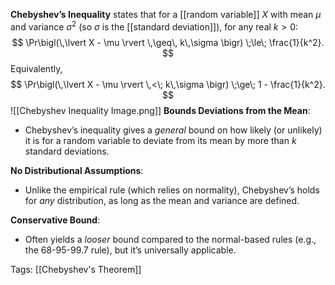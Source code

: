 **Chebyshev’s Inequality** states that for a [[random variable]] $X$ with mean $\mu$ and variance $\sigma^2$ (so $\sigma$ is the [[standard deviation]]), for any real $k > 0$: $$ \Pr\bigl(\,\lvert X - \mu \rvert \,\geq\, k\,\sigma \bigr) \;\le\; \frac{1}{k^2}. $$ Equivalently, $$ \Pr\bigl(\,\lvert X - \mu \rvert \,<\; k\,\sigma \bigr) \;\ge\; 1 - \frac{1}{k^2}. $$
![[Chebyshev Inequality Image.png]]
**Bounds Deviations from the Mean**: 
- Chebyshev’s inequality gives a *general* bound on how likely (or unlikely) it is for a random variable to deviate from its mean by more than $k$ standard deviations. 

**No Distributional Assumptions**: 
- Unlike the empirical rule (which relies on normality), Chebyshev’s holds for *any* distribution, as long as the mean and variance are defined. 

**Conservative Bound**: 
- Often yields a *looser* bound compared to the normal-based rules (e.g., the 68-95-99.7 rule), but it’s universally applicable.

Tags:
[[Chebyshev's Theorem]]